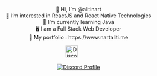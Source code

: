 <p align="center">
  👋 Hi, I’m @alitinart <br>
  👀 I’m interested in ReactJS and React Native Technologies<br>
  🌱 I’m currently learning Java<br>
  🖥  I am a Full Stack Web Developer<br>
  🤖  My portfolio : https://www.nartaliti.me<br>
</p>

<p align="center">
<a href="https://discord.com/users/173557815326015488" target="_blank"><img alt="Discord" title="Discord" height="32" width="32" src="https://raw.githubusercontent.com/peterthehan/peterthehan/master/assets/discord.svg"></a>&nbsp;&nbsp;&nbsp;&nbsp;&nbsp;&nbsp;&nbsp;&nbsp;&nbsp;
</p>
<p align="center">
  <a href="https://discord.com/users/173557815326015488">
    <img src="https://lanyard-profile-readme.vercel.app/api/356048059018248205?bg=0a0f16" alt="Discord Profile"/>
  </a>
</p>

